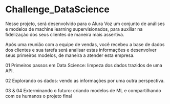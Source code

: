 # Challenge_DataScience


Nesse projeto, será desenvolvido para o Alura Voz um conjunto de análises e modelos de machine learning supervisionados, para auxiliar na fidelização dos seus clientes de maneira mais assertiva.

Após uma reunião com a equipe de vendas, você recebeu a base de dados dos clientes e sua tarefa será analisar estas informações e desenvolver seus primeiros modelos, de maneira a atender esta empresa.



01
Primeiros passos em Data Science: limpeza dos dados trazidos de uma API.

02
Explorando os dados: vendo as informações por uma outra perspectiva.

03
& 04
Exterminando o futuro: criando modelos de ML e compartilhando com os humanos o projeto final
